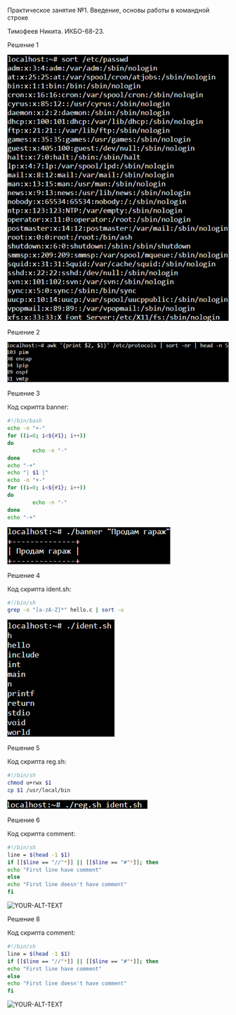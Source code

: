 <p>Практическое занятие №1. Введение, основы работы в командной строке</p>
<p>Тимофеев Никита. ИКБО-68-23.</p>
<p></p>
<p>Решение 1</p>
<picture>
  <source media="(prefers-color-scheme: dark)" srcset="1_1.png">
  <source media="(prefers-color-scheme: light)" srcset="1_1.png">
  <img alt="YOUR-ALT-TEXT" src="1_1.png">
</picture>
<p>Решение 2</p>
<picture>
  <source media="(prefers-color-scheme: dark)" srcset="1_2.png">
  <source media="(prefers-color-scheme: light)" srcset="1_2.png">
  <img alt="YOUR-ALT-TEXT" src="1_2.png">
</picture>
<p>Решение 3</p>
<p>Код скрипта banner:</p>

```bash
#!/bin/bash
echo -n "+-"
for ((i=0; i<${#1}; i++))
do
        echo -n "-"
done
echo "-+"
echo "| $1 |"
echo -n "+-"
for ((i=0; i<${#1}; i++))
do
        echo -n "-"
done
echo "-+"
```

<picture>
  <source media="(prefers-color-scheme: dark)" srcset="1_3.png">
  <source media="(prefers-color-scheme: light)" srcset="1_3.png">
  <img alt="YOUR-ALT-TEXT" src="1_3.png">
</picture>

<p>Решение 4</p>
<p>Код скрипта ident.sh:</p>

```bash
#!/bin/sh
grep -o "[a-zA-Z]*" hello.c | sort -u
```
<picture>
  <source media="(prefers-color-scheme: dark)" srcset="1_4.png">
  <source media="(prefers-color-scheme: light)" srcset="1_4.png">
  <img alt="YOUR-ALT-TEXT" src="1_4.png">
</picture>

<p>Решение 5</p>
<p>Код скрипта reg.sh:</p>

```bash
#!/bin/sh
chmod u+rwx $1
cp $1 /usr/local/bin
```
<picture>
  <source media="(prefers-color-scheme: dark)" srcset="1_5.png">
  <source media="(prefers-color-scheme: light)" srcset="1_5.png">
  <img alt="YOUR-ALT-TEXT" src="1_5.png">
</picture>

<p>Решение 6</p>
<p>Код скрипта comment:</p>

```bash
#!/bin/sh
line = $(head -1 $1)
if [[$line == "//"*]] || [[$line == "#"*]]; then
echo "First line have comment"
else
echo "First line doesn't have comment"
fi 
```
<picture>
  <source media="(prefers-color-scheme: dark)" srcset="1_6.png">
  <source media="(prefers-color-scheme: light)" srcset="1_6.png">
  <img alt="YOUR-ALT-TEXT" src="1_6.png">
</picture>

<p>Решение 8</p>
<p>Код скрипта comment:</p>

```bash
#!/bin/sh
line = $(head -1 $1)
if [[$line == "//"*]] || [[$line == "#"*]]; then
echo "First line have comment"
else
echo "First line doesn't have comment"
fi 
```
<picture>
  <source media="(prefers-color-scheme: dark)" srcset="1_6.png">
  <source media="(prefers-color-scheme: light)" srcset="1_6.png">
  <img alt="YOUR-ALT-TEXT" src="1_6.png">
</picture>
